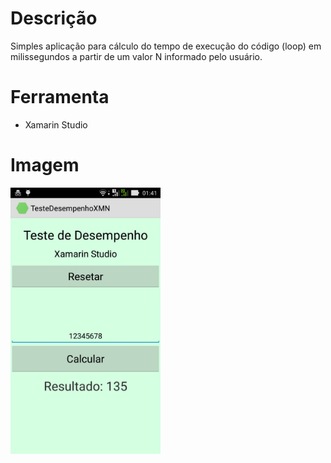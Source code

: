 # Descrição

Simples aplicação para cálculo do tempo de execução do código (loop) em milissegundos a partir de um valor N informado pelo usuário.

# Ferramenta

- Xamarin Studio

# Imagem

<img src="https://github.com/lucasmlima08/XamarinSimpleAppTimeExecution/blob/master/img.jpg" width="240" />
